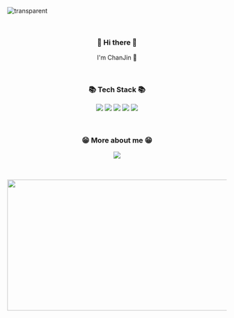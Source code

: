 ![transparent](https://capsule-render.vercel.app/api?type=waving&height=300&color=23439C&text=Welcome&desc=KimChanJin97%20Github%20Profile&descAlign=56&descAlignY=57&descSize=20&fontColor=DFE4F0&fontSize=90&fontAlign=50&fontAlignY=37)

<br>

<h3 align="center"> 👋 Hi there 👋 </h3>
<p align="center">
  I'm ChanJin 🌱 <br>
</p>

<br>

<h3 align="center"> 📚 Tech Stack 📚 </h3>
<p align="center">
    <img src="https://img.shields.io/badge/JAVA-007396?style=flat-square&logo=JAVA&logoColor=white"/>
    <img src="https://img.shields.io/badge/spring-6DB33F?style=flat-square&logo=spring&logoColor=white"/>
    <img src="https://img.shields.io/badge/Python-3766AB?style=flat-square&logo=Python&logoColor=white"/>
    <img src="https://img.shields.io/badge/Django-092E20?style=flat-square&logo=Django&logoColor=white"/>
    <img src="https://img.shields.io/badge/-GitHub-181717?style=flat-square&logo=github"/>
</p>

<br>

<h3 align="center"> 😁 More about me 😁 </h3>

<p align="center">
  <a href="mailto:leahpar0401@gmail.com"><img src="https://img.shields.io/badge/Gmail-d14836?style=flat-square&logo=Gmail&logoColor=white&link=mailto:cjkimhello97@gmail.com"/></a>
</p>

<br>
<br>

<div align="center">
  <a href="https://github.com/devxb/gitanimals">
    <img src="https://render.gitanimals.org/farms/KimChanJin97" width="600" height="300"/>
  </a>
</div>
